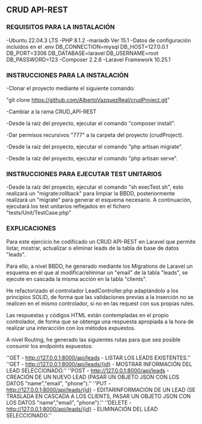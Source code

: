 ## CRUD API-REST

### REQUISITOS PARA LA INSTALACIÓN

-Ubuntu 22.04.3 LTS
-PHP 8.1.2
-mariadb Ver 15.1
    -Datos de configuración incluídos en el .env
        DB_CONNECTION=mysql
        DB_HOST=127.0.0.1
        DB_PORT=3306
        DB_DATABASE=laravel
        DB_USERNAME=root
        DB_PASSWORD=123
-Composer 2.2.6
-Laravel Framework 10.25.1
### INSTRUCCIONES PARA LA INSTALACIÓN

-Clonar el proyecto mediante el siguiente comando: 

"git clone https://github.com/AlbertoVazquezReal/crudProject.git"

-Cambiar a la rama CRUD_API-REST

-Desde la raíz del proyecto, ejecutar el comando "composer install".

-Dar permisos recursivos "777" a la carpeta del proyecto (crudProject).

-Desde la raíz del proyecto, ejecutar el comando "php artisan migrate".

-Desde la raíz del proyecto, ejecutar el comando "php artisan serve".

### INSTRUCCIONES PARA EJECUTAR TEST UNITARIOS

-Desde la raíz del proyecto, ejecutar el comando "sh execTest.sh", esto realizará un "migrate:rollback" para limpiar la BBDD, posteriormente realizará un "migrate" para generar el esquema necesario. A continuación, ejecutará los test unitarios reflejados en el fichero "tests/Unit/TestCase.php"

### EXPLICACIONES

Para este ejercicio he codificado un CRUD API-REST en Laravel que permite listar, mostrar, actualizar o eliminar leads de la tabla de base de datos "leads". 

Para ello, a nivel BBDD, he generado mediante los Migrations de Laravel un esquema en el que al modificar/eliminar un "email" de la tabla "leads", se ejecute en cascada la misma acción en la tabla "clients".

He refactorizado el controlador LeadController.php adaptándolo a los principios SOLID, de forma que las validaciones previas a la inserción no se realicen en el mismo controlador, si no en las request con sus propias rules.

Las respuestas y códigos HTML están contempladas en el propio controlador, de forma que se obtenga una respuesta apropiada a la hora de realizar una interacción con los métodos expuestos.

A nivel Routing, he generado las siguientes rutas para que sea posible consumir los endpoints expuestos:

''GET    - http://127.0.0.1:8000/api/leads      - LISTAR LOS LEADS EXISTENTES.''
''GET    - http://127.0.0.1:8000/api/leads/{id} - MOSTRAR INFORMACIÓN DEL LEAD SELECCIONADO.''
''POST   - http://127.0.0.1:8000/api/leads      - CREACIÓN DE UN NUEVO LEAD (PASAR UN OBJETO JSON CON LOS DATOS "name","email", "phone").''
''PUT    - http://127.0.0.1:8000/api/leads/{id} - EDITARINFORMACIÓN DE UN LEAD (SE TRASLADA EN CASCADA A LOS CLIENTS, PASAR UN OBJETO JSON CON LOS DATOS "name","email", "phone").''
''DELETE - http://127.0.0.1:8000/api/leads/{id} - ELIMINACIÓN DEL LEAD SELECCIONADO.''













